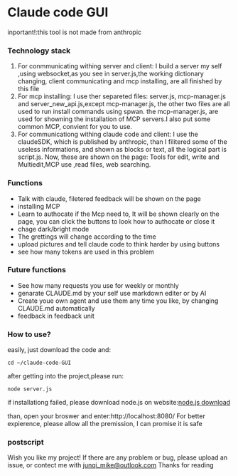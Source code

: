 # Claude code GUI
inportant!:this tool is not made from anthropic
### Technology stack
1. For conmmunicating withing server and client: I build a server my self ,using websocket,as you see in server.js,the working dictionary changing, client communicating and mcp installing, are all finished by this file
2. For mcp installing: I use ther separeted files: server.js, mcp-manager.js and server_new_api.js,except mcp-manager.js, the other two files are all used to run install commands using spwan. the mcp-manager.js, are used for showning the installation of MCP servers.I also put some common MCP, convient for you to use.
3. For communicationg withing claude code and client: I use the claudeSDK, which is published by anthropic, than I filitered some of the useless informations, and shown as blocks or text, all the logical part is script.js. Now, these are shown on the page: Tools for edit, write and Multiedit,MCP use ,read files, web searching. 
### Functions
* Talk with claude, filetered feedback will be shown on the page
* installing MCP
* Learn to authocate if the Mcp need to, It will be shown clearly on the page, you can click the buttons to look how to authocate or close it
* chage dark/bright mode
* The grettings will change according to the time
* upload pictures and tell claude code to think harder by using buttons
* see how many tokens are used in this problem
### Future functions
* See how many requests you use for weekly or monthly
* genarate CLAUDE.md by your self use markdown editer or by AI
* Create youe own agent and use them any time you like, by changing CLAUDE.md automatically
* feedback in feedback unit
### How to use?
easily, just download the code and:


`cd ~/claude-code-GUI`


after getting into the project,please run:


`node server.js`


if installationg failed, please download node.js on website:[node.js download](https://nodejs.org/en)


than, open your broswer and enter:http://localhost:8080/
For better expierence, please allow all the premission, I can promise it is safe
### postscript
Wish you like my project! If there are any problem or bug, please upload an issue, or contect me with junqi_mike@outlook.com Thanks for reading
